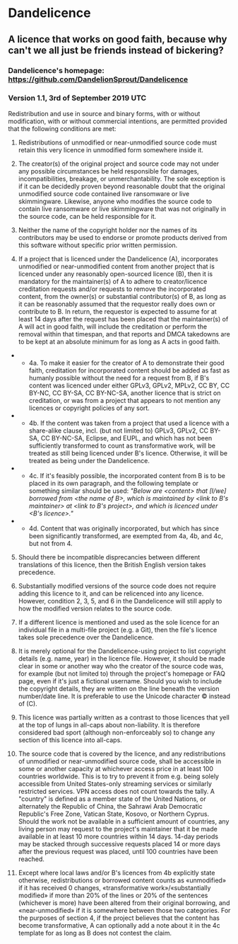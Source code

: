 # Dandelicence

## A licence that works on good faith, because why can't we all just be friends instead of bickering?

### Dandelicence's homepage: https://github.com/DandelionSprout/Dandelicence

### Version 1.1, 3rd of September 2019 UTC

Redistribution and use in source and binary forms, with or without modification, with or without commercial intentions, are permitted provided that the following conditions are met:

1) Redistributions of unmodified or near-unmodified source code must retain this very licence in unmodified form somewhere inside it.

2) The creator(s) of the original project and source code may not under any possible circumstances be held responsible for damages, incompatibilities, breakage, or unmerchantability. The sole exception is if it can be decidedly proven beyond reasonable doubt that the original unmodified source code contained live ransomware or live skimmingware. Likewise, anyone who modifies the source code to contain live ransomware or live skimmingware that was not originally in the source code, can be held responsible for it.

3) Neither the name of the copyright holder nor the names of its contributors may be used to endorse or promote products derived from this software without specific prior written permission.

4) If a project that is licenced under the Dandelicence (A), incorporates unmodified or near-unmodified content from another project that is licenced under any reasonably open-sourced licence (B), then it is mandatory for the maintainer(s) of A to adhere to creator/licence creditation requests and/or requests to remove the incorporated content, from the owner(s) or substantial contributor(s) of B, as long as it can be reasonably assumed that the requestor really does own or contribute to B. In return, the requestor is expected to assume for at least 14 days after the request has been placed that the maintainer(s) of A will act in good faith, will include the creditation or perform the removal within that timespan, and that reports and DMCA takedowns are to be kept at an absolute minimum for as long as A acts in good faith.

* * 4a. To make it easier for the creator of A to demonstrate their good faith, creditation for incorporated content should be added as fast as humanly possible without the need for a request from B, if B's content was licenced under either GPLv3, GPLv2, MPLv2, CC BY, CC BY-NC, CC BY-SA, CC BY-NC-SA, another licence that is strict on creditation, or was from a project that appears to not mention any licences or copyright policies of any sort.

* * 4b. If the content was taken from a project that used a licence with a share-alike clause, incl. (but not limited to) GPLv3, GPLv2, CC BY-SA, CC BY-NC-SA, Eclipse, and EUPL, and which has not been sufficiently transformed to count as transformative work, will be treated as still being licenced under B's licence. Otherwise, it will be treated as being under the Dandelicence.

* * 4c. If it's feasibly possible, the incorporated content from B is to be placed in its own paragraph, and the following template or something similar should be used: *"Below are \<content> that [I/we] borrowed from \<the name of B>, which is maintained by \<link to B's maintainer> at \<link to B's project>, and which is licenced under \<B's licence>."*

* * 4d. Content that was originally incorporated, but which has since been significantly transformed, are exempted from 4a, 4b, and 4c, but not from 4.

5) Should there be incompatible disprecancies between different translations of this licence, then the British English version takes precedence.

6) Substantially modified versions of the source code does not require adding this licence to it, and can be relicenced into any licence. However, condition 2, 3, 5, and 6 in the Dandelicence will still apply to how the modified version relates to the source code.

7) If a different licence is mentioned and used as the sole licence for an individual file in a multi-file project (e.g. a Git), then the file's licence takes sole precedence over the Dandelicence.

8) It is merely optional for the Dandelicence-using project to list copyright details (e.g. name, year) in the licence file. However, it should be made clear in some or another way who the creator of the source code was, for example (but not limited to) through the project's homepage or FAQ page, even if it's just a fictional username. Should you wish to include the copyright details, they are written on the line beneath the version number/date line. It is preferable to use the Unicode character © instead of (C).

9) This licence was partially written as a contrast to those licences that yell at the top of lungs in all-caps about non-liability. It is therefore considered bad sport (although non-enforceably so) to change any section of this licence into all-caps.

10) The source code that is covered by the licence, and any redistributions of unmodified or near-unmodified source code, shall be accessible in some or another capacity at whichever access price in at least 100 countries worldwide. This is to try to prevent it from e.g. being solely accessible from United States-only streaming services or similarly restricted services. VPN access does not count towards the tally. A "country" is defined as a member state of the United Nations, or alternately the Republic of China, the Sahrawi Arab Democratic Republic's Free Zone, Vatican State, Kosovo, or Northern Cyprus. Should the work not be available in a sufficient amount of countries, any living person may request to the project's maintainer that it be made available in at least 10 more countries within 14 days. 14-day periods may be stacked through successive requests placed 14 or more days after the previous request was placed, until 100 countries have been reached.

11) Except where local laws and/or B's licences from 4b explicitly state otherwise, redistributions or borrowed content counts as «unmodified» if it has received 0 changes, «transformative work»/«substantially modified» if more than 20% of the lines or 20% of the sentences (whichever is more) have been altered from their original borrowing, and «near-unmodified» if it is somewhere between those two categories. For the purposes of section 4, if the project believes that the content has become transformative, A can optionally add a note about it in the 4c template for as long as B does not contest the claim.
